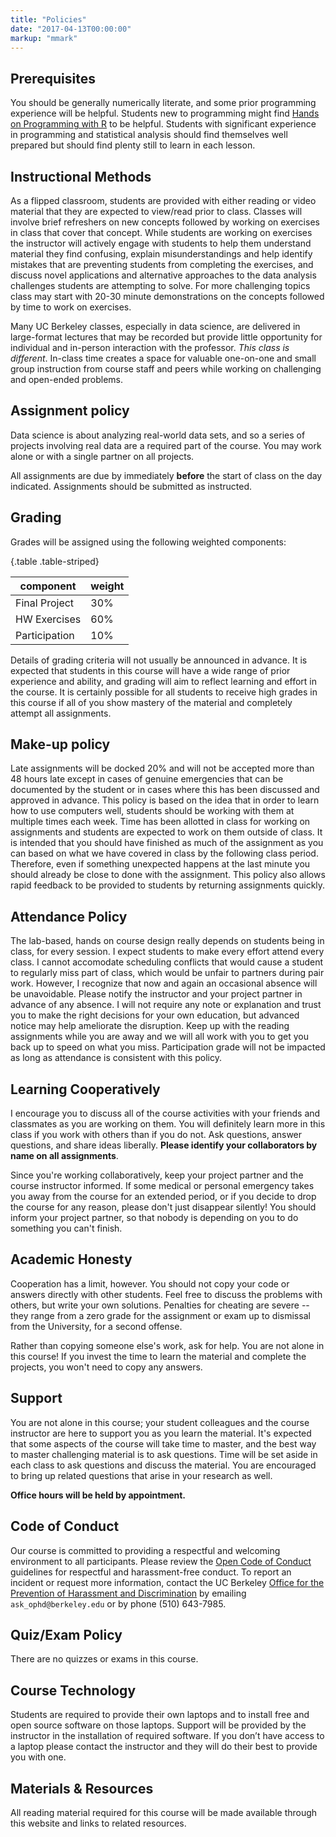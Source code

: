 ```yaml
---
title: "Policies"
date: "2017-04-13T00:00:00"
markup: "mmark"
---
```



## Prerequisites

You should be generally numerically literate, and some prior programming
experience will be helpful. Students new to programming might find
[Hands on Programming with R](http://amzn.com/1449359019) to be helpful.
Students with significant experience in programming and statistical analysis
should find themselves well prepared but should find plenty still to learn
in each lesson.


## Instructional Methods

As a flipped classroom, students are provided with either reading or video
material that they are expected to view/read prior to class. Classes
will involve brief refreshers on new concepts followed by working on
exercises in class that cover that concept. While students are working on
exercises the instructor will actively engage with students to help them
understand material they find confusing, explain misunderstandings and
help identify mistakes that are preventing students from completing the
exercises, and discuss novel applications and alternative approaches to
the data analysis challenges students are attempting to solve. For more
challenging topics class may start with 20-30 minute demonstrations on
the concepts followed by time to work on exercises.


Many UC Berkeley classes, especially in data science, are delivered in 
large-format lectures that may be recorded but provide little opportunity
for individual and in-person interaction with the professor.
_This class is different_.
In-class time creates a space for valuable one-on-one and small group instruction
from course staff and peers while working on challenging and open-ended problems.


## Assignment policy

Data science is about analyzing real-world data sets, and so a series
of projects involving real data are a required part of the course. You
may work alone or with a single partner on all projects. 

All assignments are due by immediately **before** the start of class on the day indicated. Assignments
should be submitted as instructed.

## Grading

Grades will be assigned using the following weighted components:

{.table .table-striped}

component      | weight   
---------------|-----
Final Project  | 30% 
HW Exercises   | 60% 
Participation  | 10% 

Details of grading criteria will not usually be announced in advance. It is expected
that students in this course will have a wide range of prior experience
and ability, and grading will aim to reflect learning and effort in the course.
It is certainly possible for all students to receive high grades in this course
if all of you show mastery of the material and completely attempt all assignments.


## Make-up policy

Late assignments will be docked 20% and will not be accepted more than 48
hours late except in cases of genuine emergencies that can be documented
by the student or in cases where this has been discussed and approved in
advance. This policy is based on the idea that in order to learn how to
use computers well, students should be working with them at multiple times
each week. Time has been allotted in class for working on assignments and
students are expected to work on them outside of class. It is intended
that you should have finished as much of the assignment as you can based
on what we have covered in class by the following class period. Therefore,
even if something unexpected happens at the last minute you should already
be close to done with the assignment. This policy also allows rapid
feedback to be provided to students by returning assignments quickly.

## Attendance Policy

The lab-based, hands on course design really depends on students being in class, for every session.
I expect students to make every effort attend every class.  I cannot accomodate
scheduling conflicts that would cause a student to regularly miss part of class,
which would be unfair to partners during pair work.  However, I recognize
that now and again an occasional absence will be unavoidable.  Please notify
the instructor and your project partner in advance of any absence. I will not
require any note or explanation and trust you to make the right decisions for
your own education, but advanced notice may help ameliorate the disruption. Keep up
with the reading assignments while you are away and we will all work with you to get
you back up to speed on what you miss. Participation grade will not be impacted as
long as attendance is consistent with this policy.


## Learning Cooperatively

I encourage you to discuss all of the course activities with your friends
and classmates as you are working on them. You will definitely learn more
in this class if you work with others than if you do not. Ask questions,
answer questions, and share ideas liberally. __Please identify your
collaborators by name on all assignments__.

Since you're working collaboratively, keep your project partner and the
course instructor informed. If some medical or personal emergency takes
you away from the course for an extended period, or if you decide to drop
the course for any reason, please don't just disappear silently! You
should inform your project partner, so that nobody is depending on you
to do something you can't finish.

## Academic Honesty

Cooperation has a limit, however. You should not copy your code or
answers directly with other students. Feel free to discuss the problems
with others, but write your own solutions.  Penalties for cheating are
severe -- they range from a zero grade for the assignment or exam up to
dismissal from the University, for a second offense.

Rather than copying someone else's work, ask for help. You are not alone
in this course! If you invest the time to learn the material and complete
the projects, you won't need to copy any answers.

## Support

You are not alone in this course; your student colleagues and the
course instructor are here to support you as you learn the material. It's
expected that some aspects of the course will take time to master, and the
best way to master challenging material is to ask questions. Time will
be set aside in each class to ask questions and discuss the material.
You are encouraged to bring up related questions that arise in your
research as well.

__Office hours will be held by appointment.__

## Code of Conduct

Our course is committed to providing a respectful and welcoming 
environment to all participants.  Please review the 
[Open Code of Conduct](http://todogroup.org/opencodeofconduct/)
guidelines for respectful and harassment-free conduct. To report
an incident or request more information, contact the UC Berkeley
[Office for the Prevention of Harassment and Discrimination](https://ophd.berkeley.edu) by emailing `ask_ophd@berkeley.edu` or by phone (510) 643-7985.



## Quiz/Exam Policy

There are no quizzes or exams in this course.


## Course Technology

Students are required to provide their own laptops and to install free
and open source software on those laptops. 
Support will be provided by the instructor in the
installation of required software. If you don’t have access to a
laptop please contact the instructor and they will do their best to
provide you with one.


## Materials & Resources

All reading material required for this course will be made available
through this website and links to related resources. 



